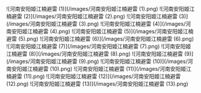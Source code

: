 ![河南安阳姬江楠避雷 (1)](/images/河南安阳姬江楠避雷 (1).png)
![河南安阳姬江楠避雷 (2)](/images/河南安阳姬江楠避雷 (2).png)
![河南安阳姬江楠避雷 (3)](/images/河南安阳姬江楠避雷 (3).png)
![河南安阳姬江楠避雷 (4)](/images/河南安阳姬江楠避雷 (4).png)
![河南安阳姬江楠避雷 (5)](/images/河南安阳姬江楠避雷 (5).png)
![河南安阳姬江楠避雷 (6)](/images/河南安阳姬江楠避雷 (6).png)
![河南安阳姬江楠避雷 (7)](/images/河南安阳姬江楠避雷 (7).png)
![河南安阳姬江楠避雷 (8)](/images/河南安阳姬江楠避雷 (8).png)
![河南安阳姬江楠避雷 (9)](/images/河南安阳姬江楠避雷 (9).png)
![河南安阳姬江楠避雷 (10)](/images/河南安阳姬江楠避雷 (10).png)
![河南安阳姬江楠避雷 (11)](/images/河南安阳姬江楠避雷 (11).png)
![河南安阳姬江楠避雷 (12)](/images/河南安阳姬江楠避雷 (12).png)
![河南安阳姬江楠避雷 (13)](/images/河南安阳姬江楠避雷 (13).png)